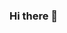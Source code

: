 ### Hi there 👋

<!--
**gayatriramac/gayatriramac** is a ✨ _special_ ✨ repository because its `README.md` (this file) appears on your GitHub profile.

Here are some ideas to get you started:

- 🔭 I’m currently working on with Azure Devops primarily focusing on Infra Migration using automation tool such as Terraform ...
- 🌱 I’m currently learning Github ,  Azure Devops , basically updating myself  in every possible area...
- ⚡ I'm dabbler for anything creative 
-->
